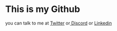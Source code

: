 <h1>This is my Github</h1>
you can talk to me at <a href="https://twitter.com/notwmap" target="_blank" rel="external">Twitter</a>
or<a href="https://discord.com/users/654105641316515854" target="_blank" rel="external"> Discord</a>
or <a href="https://www.linkedin.com/in/wesleyalexandre" target="_blank" rel="external"> Linkedin</a>
